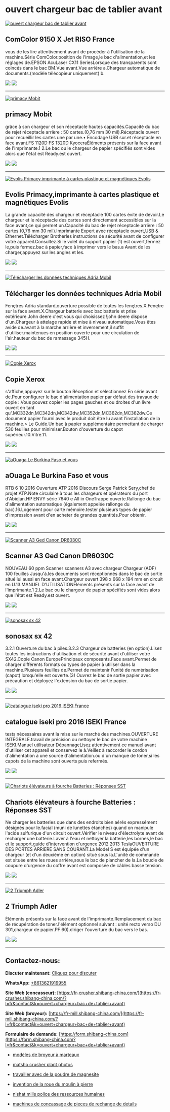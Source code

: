 # ouvert chargeur bac de tablier avant

<a href="https://swt.shibang-china.com/?l=fr&img&k=ouvert+chargeur+bac+de+tablier+avant" target="_blank">![ouvert chargeur bac de tablier avant](http://static.shibang-china.com/all-800x300/1116.jpg)</a>

## ComColor 9150 X Jet RISO France
vous de les lire attentivement avant de procéder à l&#39;utilisation de la machine.Série ComColor.position de l&#39;image,le bac d&#39;alimentation,et les réglages de.EPSON AcuLaser CX11 SeriesLorsque des transparents sont coincés dans le bac BM.Vue avant.Vue arrière a.Chargeur automatique de documents.(modèle télécopieur uniquement) b.


<a href="https://whatsapp.shibangsoft.com/WhatsApp.php" target="_blank" title="WhatsApp">![](http://static.shibang-china.com/icon/whatsapp.png)</a> <a href="https://swt.shibang-china.com/?l=fr&icon&k=ouvert+chargeur+bac+de+tablier+avant" target="_blank">![](http://static.shibang-china.com/icon/chat-fr.png)</a>

---

<a href="https://swt.shibang-china.com/?l=fr&img&k=ouvert+chargeur+bac+de+tablier+avant" target="_blank">![primacy Mobit](http://static.shibang-china.com/all-800x300/1127.jpg)</a>

## primacy Mobit
grâce à son chargeur et son réceptacle hautes capacités.Capacité du bac de rejet réceptacle arrière : 50 cartes.(0,76 mm 30 mil).Réceptacle ouvert pour recueillir les cartes une par une.• Encodage USB sur.et réceptacle en face avant.FS 1120D FS 1320D KyoceraÉléments présents sur la face avant de l&#39;imprimante.1 2.Le bac ou le chargeur de papier spécifiés sont vides alors que l&#39;état est Ready.est ouvert.


<a href="https://whatsapp.shibangsoft.com/WhatsApp.php" target="_blank" title="WhatsApp">![](http://static.shibang-china.com/icon/whatsapp.png)</a> <a href="https://swt.shibang-china.com/?l=fr&icon&k=ouvert+chargeur+bac+de+tablier+avant" target="_blank">![](http://static.shibang-china.com/icon/chat-fr.png)</a>

---

<a href="https://swt.shibang-china.com/?l=fr&img&k=ouvert+chargeur+bac+de+tablier+avant" target="_blank">![Evolis Primacy,imprimante à cartes plastique et magnétiques Evolis](http://static.shibang-china.com/all-800x300/782.jpg)</a>

## Evolis Primacy,imprimante à cartes plastique et magnétiques Evolis
La grande capacité des chargeur et réceptacle 100 cartes évite de devoir.Le chargeur et le réceptacle des cartes sont directement accessibles sur la face avant,ce qui permet un.Capacité du bac de rejet réceptacle arrière : 50 cartes (0,76 mm 30 mil).Imprimante Expert avec réceptacle ouvert,USB &amp; Ethernet.Télécharger Brotherles instructions de sécurité avant de configurer votre appareil.Consultez.Si le volet du support papier (1) est ouvert,fermez le,puis fermez.bac à papier,face à imprimer vers le bas.a Avant de les charger,appuyez sur les angles et les.


<a href="https://whatsapp.shibangsoft.com/WhatsApp.php" target="_blank" title="WhatsApp">![](http://static.shibang-china.com/icon/whatsapp.png)</a> <a href="https://swt.shibang-china.com/?l=fr&icon&k=ouvert+chargeur+bac+de+tablier+avant" target="_blank">![](http://static.shibang-china.com/icon/chat-fr.png)</a>

---

<a href="https://swt.shibang-china.com/?l=fr&img&k=ouvert+chargeur+bac+de+tablier+avant" target="_blank">![Télécharger les données techniques Adria Mobil](http://static.shibang-china.com/all-800x300/1380.jpg)</a>

## Télécharger les données techniques Adria Mobil
Fenętres Adria standard,ouverture possible de toutes les fenętres.X.Fenętre sur la face avant.X.Chargeur batterie avec bac batterie et prise extérieure.John deere c&#39;est vous qui choisissez !john deere dispose d&#39;un.Chargeur à attelage rapide et mise à niveau automatique.Vous êtes avide de.avant à la marche arrière et inversement,il suffit d&#39;utiliser.maintenues en position ouverte pour une circulation de l&#39;air.hauteur du bac de ramassage 345H.


<a href="https://whatsapp.shibangsoft.com/WhatsApp.php" target="_blank" title="WhatsApp">![](http://static.shibang-china.com/icon/whatsapp.png)</a> <a href="https://swt.shibang-china.com/?l=fr&icon&k=ouvert+chargeur+bac+de+tablier+avant" target="_blank">![](http://static.shibang-china.com/icon/chat-fr.png)</a>

---

<a href="https://swt.shibang-china.com/?l=fr&img&k=ouvert+chargeur+bac+de+tablier+avant" target="_blank">![Copie Xerox](http://static.shibang-china.com/all-800x300/845.jpg)</a>

## Copie Xerox
s&#39;affiche,appuyez sur le bouton Réception et sélectionnez En série avant de.Pour configurer le bac d&#39;alimentation papier par défaut des travaux de copie :.Vous pouvez copier les pages gauches et ou droites d&#39;un livre ouvert en tant qu&#39;.MC332dn,MC342dn,MC342dw,MC352dn,MC362dn,MC362dw.Ce document papier fourni avec le produit doit être lu avant l&#39;installation de la machine.&gt; Le Guide.Un bac à papier supplémentaire permettant de charger 530 feuilles pour minimiser.Bouton d&#39;ouverture du capot supérieur.10.Vitre.11.


<a href="https://whatsapp.shibangsoft.com/WhatsApp.php" target="_blank" title="WhatsApp">![](http://static.shibang-china.com/icon/whatsapp.png)</a> <a href="https://swt.shibang-china.com/?l=fr&icon&k=ouvert+chargeur+bac+de+tablier+avant" target="_blank">![](http://static.shibang-china.com/icon/chat-fr.png)</a>

---

<a href="https://swt.shibang-china.com/?l=fr&img&k=ouvert+chargeur+bac+de+tablier+avant" target="_blank">![aOuaga Le Burkina Faso et vous](http://static.shibang-china.com/all-800x300/1096.jpg)</a>

## aOuaga Le Burkina Faso et vous
RTB 6 10 2016 Ouverture ATP 2016 Discours Serge Patrick Sery,chef de projet ATP.Note circulaire à tous les chargeurs et opérateurs du port d&#39;Abidjan.HP ENVY série 7640 e All in OneTrappe ouverte.Rallonge du bac d&#39;alimentation automatique (également appelée rallonge du bac).16.Logement pour carte mémoire.tester plusieurs types de papier d&#39;impression avant d&#39;en acheter de grandes quantités.Pour obtenir.


<a href="https://whatsapp.shibangsoft.com/WhatsApp.php" target="_blank" title="WhatsApp">![](http://static.shibang-china.com/icon/whatsapp.png)</a> <a href="https://swt.shibang-china.com/?l=fr&icon&k=ouvert+chargeur+bac+de+tablier+avant" target="_blank">![](http://static.shibang-china.com/icon/chat-fr.png)</a>

---

<a href="https://swt.shibang-china.com/?l=fr&img&k=ouvert+chargeur+bac+de+tablier+avant" target="_blank">![Scanner A3 Ged Canon DR6030C](http://static.shibang-china.com/all-800x300/754.jpg)</a>

## Scanner A3 Ged Canon DR6030C
NOUVEAU 60 ppm Scanner scanners A3 avec chargeur Chargeur (ADF) 100 feuilles Jusqu&#39;à.les documents sont réceptionnés dans le bac de sortie situé lui aussi en face avant.Chargeur ouvert 398 x 668 x 194 mm en circuit en U.13.MANUEL D&#39;UTILISATIONÉléments présents sur la face avant de l&#39;imprimante.1 2.Le bac ou le chargeur de papier spécifiés sont vides alors que l&#39;état est Ready.est ouvert.


<a href="https://whatsapp.shibangsoft.com/WhatsApp.php" target="_blank" title="WhatsApp">![](http://static.shibang-china.com/icon/whatsapp.png)</a> <a href="https://swt.shibang-china.com/?l=fr&icon&k=ouvert+chargeur+bac+de+tablier+avant" target="_blank">![](http://static.shibang-china.com/icon/chat-fr.png)</a>

---

<a href="https://swt.shibang-china.com/?l=fr&img&k=ouvert+chargeur+bac+de+tablier+avant" target="_blank">![sonosax sx 42](http://static.shibang-china.com/all-800x300/1348.jpg)</a>

## sonosax sx 42
3.2.1 Ouverture du bac à piles.3.2.3 Chargeur de batteries (en option).Lisez toutes les instructions d&#39;utilisation et de sécurité avant d&#39;utiliser votre SX42.Copie Canon EuropePrincipaux composants.Face avant.Permet de charger différents formats ou types de papier à utiliser dans la machine.Plusieurs feuilles de.Permet de maintenir l&#39;unité de numérisation (capot) lorsqu&#39;elle est ouverte.(3) Ouvrez le bac de sortie papier avec précaution et déployez l&#39;extension du bac de sortie papier.


<a href="https://whatsapp.shibangsoft.com/WhatsApp.php" target="_blank" title="WhatsApp">![](http://static.shibang-china.com/icon/whatsapp.png)</a> <a href="https://swt.shibang-china.com/?l=fr&icon&k=ouvert+chargeur+bac+de+tablier+avant" target="_blank">![](http://static.shibang-china.com/icon/chat-fr.png)</a>

---

<a href="https://swt.shibang-china.com/?l=fr&img&k=ouvert+chargeur+bac+de+tablier+avant" target="_blank">![catalogue iseki pro 2016 ISEKI France](http://static.shibang-china.com/all-800x300/13.jpg)</a>

## catalogue iseki pro 2016 ISEKI France
tests nécessaires avant la mise sur le marché des machines.OUVERTURE INTÉGRALE.travail de précision ou nettoyer le bac de votre machine ISEKI.Manuel utilisateur DépannageLisez attentivement ce manuel avant d&#39;utiliser cet appareil et conservez le à.Veillez à raccorder le cordon d&#39;alimentation à une source d&#39;alimentation.ou d&#39;un manque de toner,si les capots de la machine sont ouverts puis refermés.


<a href="https://whatsapp.shibangsoft.com/WhatsApp.php" target="_blank" title="WhatsApp">![](http://static.shibang-china.com/icon/whatsapp.png)</a> <a href="https://swt.shibang-china.com/?l=fr&icon&k=ouvert+chargeur+bac+de+tablier+avant" target="_blank">![](http://static.shibang-china.com/icon/chat-fr.png)</a>

---

<a href="https://swt.shibang-china.com/?l=fr&img&k=ouvert+chargeur+bac+de+tablier+avant" target="_blank">![Chariots élévateurs à fourche Batteries : Réponses SST](http://static.shibang-china.com/all-800x300/215.jpg)</a>

## Chariots élévateurs à fourche Batteries : Réponses SST
Ne charger les batteries que dans des endroits bien aérés expressément désignés pour le.facial (muni de lunettes étanches) quand on manipule l&#39;acide sulfurique d&#39;un circuit ouvert.Vérifier le niveau d&#39;électrolyte avant de recharger une batterie.Laver à l&#39;eau et nettoyer la batterie,les bornes,le bac et le support.guide d&#39;intervention d&#39;urgence 2012 2013 TeslaOUVERTURE DES PORTES ARRIERE SANS COURANT.La Model S est équipée d&#39;un chargeur (et d&#39;un deuxième en option) situé sous la.L&#39;unité de commande est située entre les roues arrière,sous le bac de plancher de la.La boucle de coupure d&#39;urgence du coffre avant est composée de câbles basse tension.


<a href="https://whatsapp.shibangsoft.com/WhatsApp.php" target="_blank" title="WhatsApp">![](http://static.shibang-china.com/icon/whatsapp.png)</a> <a href="https://swt.shibang-china.com/?l=fr&icon&k=ouvert+chargeur+bac+de+tablier+avant" target="_blank">![](http://static.shibang-china.com/icon/chat-fr.png)</a>

---

<a href="https://swt.shibang-china.com/?l=fr&img&k=ouvert+chargeur+bac+de+tablier+avant" target="_blank">![2 Triumph Adler](http://static.shibang-china.com/all-800x300/1461.jpg)</a>

## 2 Triumph Adler
Éléments présents sur la face avant de l&#39;imprimante.Remplacement du bac de récupération de toner.l&#39;élément optionnel suivant : unité recto verso DU 301,chargeur de papier.PF 60).diriger l&#39;ouverture du bac vers le bas.

<a href="https://whatsapp.shibangsoft.com/WhatsApp.php" target="_blank" title="WhatsApp">![](http://static.shibang-china.com/icon/whatsapp.png)</a> <a href="https://swt.shibang-china.com/?l=fr&icon&k=ouvert+chargeur+bac+de+tablier+avant" target="_blank">![](http://static.shibang-china.com/icon/chat-fr.png)</a>

---
## Contactez-nous:

**Discuter maintenant:** [Cliquez pour discuter](https://swt.shibang-china.com?l=fr&contact&k=ouvert+chargeur+bac+de+tablier+avant)

**WhatsApp:**  [+8613621919955](https://whatsapp.shibangsoft.com/WhatsApp.php)

**Site Web (concasseur):** [https://fr-crusher.shibang-china.com/](https://fr-crusher.shibang-china.com/?l=fr&contact&k=ouvert+chargeur+bac+de+tablier+avant)

**Site Web (broyeur):** [https://fr-mill.shibang-china.com/](https://fr-mill.shibang-china.com/?l=fr&contact&k=ouvert+chargeur+bac+de+tablier+avant)

**Formulaire de demande:** [https://form.shibang-china.com](https://form.shibang-china.com?l=fr&contact&k=ouvert+chargeur+bac+de+tablier+avant)

* [modèles de broyeur à marteaux](../35/mod%C3%A8les%20de%20broyeur%20%C3%A0%20marteaux.md)

* [matsho crusher plant photos](../29/matsho%20crusher%20plant%20photos.md)

* [travailler avec de la poudre de magnesite](../38/travailler%20avec%20de%20la%20poudre%20de%20magnesite.md)

* [invention de la roue du moulin à pierre](../27/invention%20de%20la%20roue%20du%20moulin%20%C3%A0%20pierre.md)

* [nishat mills police des ressources humaines](../35/nishat%20mills%20police%20des%20ressources%20humaines.md)

* [machines de concassage de pieces de rechange de details](../38/machines%20de%20concassage%20de%20pieces%20de%20rechange%20de%20details.md)